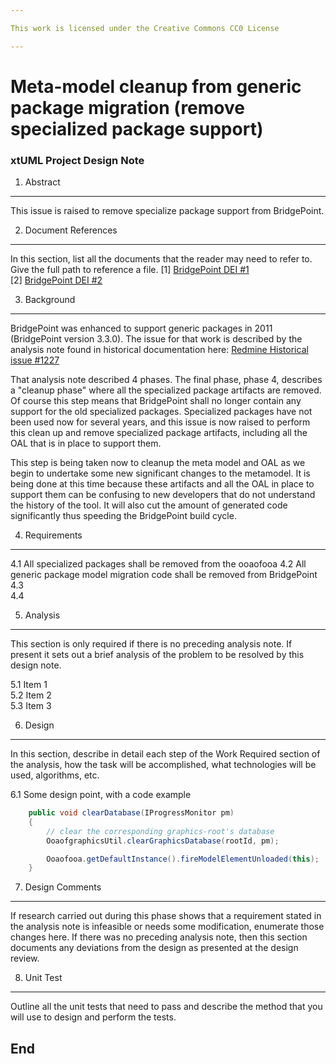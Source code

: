 ```yaml
---

This work is licensed under the Creative Commons CC0 License

---
```


# Meta-model cleanup from generic package migration (remove specialized package support)
### xtUML Project Design Note


1. Abstract
-----------
This issue is raised to remove specialize package support from BridgePoint.

2. Document References
----------------------
In this section, list all the documents that the reader may need to refer to.
Give the full path to reference a file.
[1] [BridgePoint DEI #1](https://support.onefact.net/redmine/issues/1)  
[2] [BridgePoint DEI #2](https://support.onefact.net/redmine/issues/2)  

3. Background
-------------
BridgePoint was enhanced to support generic packages in 2011 (BridgePoint version 3.3.0). The issue for that work is described by the analysis note found in historical documentation here: [Redmine Historical issue #1227](https://github.com/xtuml/internal/tree/71c842bdcd937f946f977d529dc90e0f9a5f2486/Documentation_archive/20110614/technical/notes/dts0100631941)

That analysis note described 4 phases. The final phase, phase 4, describes a "cleanup phase" where all the specialized package artifacts are removed. Of course this step means that BridgePoint shall no longer contain any support for the old specialized packages. Specialized packages have not been used now for several years, and this issue is now raised to perform this clean up and remove specialized package artifacts, including all the OAL that is in place to support them.

This step is being taken now to cleanup the meta model and OAL as we begin to undertake some new significant changes to the metamodel. It is being done at this time because these artifacts and all the OAL in place to support them can be confusing to new developers that do not understand the history of the tool. It will also cut the amount of generated code significantly thus speeding the BridgePoint build cycle.

4. Requirements
---------------
4.1  All specialized packages shall be removed from the ooaofooa
4.2  All generic package model migration code shall be removed from BridgePoint
4.3  
4.4

5. Analysis
-----------
This section is only required if there is no preceding analysis note. If present
it sets out a brief analysis of the problem to be resolved by this design note.

5.1 Item 1  
5.2 Item 2  
5.3 Item 3  

6. Design
---------
In this section, describe in detail each step of the Work Required section of
the analysis, how the task will be accomplished, what technologies will
be used, algorithms, etc.

6.1 Some design point, with a code example
```java
    public void clearDatabase(IProgressMonitor pm) 
    {
        // clear the corresponding graphics-root's database
        OoaofgraphicsUtil.clearGraphicsDatabase(rootId, pm);

        Ooaofooa.getDefaultInstance().fireModelElementUnloaded(this);
    }
```

7. Design Comments
------------------
If research carried out during this phase shows that a requirement stated in the
analysis note is infeasible or needs some modification, enumerate those changes
here. If there was no preceding analysis note, then this section documents any
deviations from the design as presented at the design review.

8. Unit Test
------------
Outline all the unit tests that need to pass and describe the method that you
will use to design and perform the tests.

End
---
